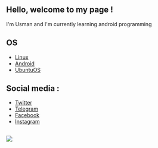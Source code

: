 ## Hello, welcome to my page ! 

I'm Usman and I'm currently learning android programming

## OS

- [Linux](https://linux.com/)
- [Android](https://android.com/)
- [UbuntuOS](https://ubuntu.com/) 

## Social media :

- [Twitter](https://twitter.com/UHamidulloh)
- [Telegram](https://telegram.com/u_hamidulloh)
- [Facebook](https://facebook.com/usmon.hamidulloh)
- [Instagram](https://instagram.com/usmon.hamidulloh)

## 

![](https://github-readme-stats.vercel.app/api?username=UsmonHamidulloh&count_private=true&show_icons=true&theme=react)
